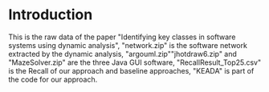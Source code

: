 # Introduction
This is the raw data of the paper "Identifying key classes in software systems using dynamic analysis", "network.zip" is the software network extracted by the dynamic analysis, "argouml.zip""jhotdraw6.zip" and "MazeSolver.zip" are the three Java GUI software, "RecallResult_Top25.csv" is the Recall of our approach and baseline approaches, "KEADA" is part of the code for our approach.
